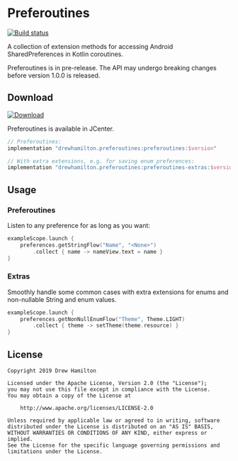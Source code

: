 # Preferoutines
[ ![Build status](https://travis-ci.org/drewhamilton/Preferoutines.svg?branch=master) ](https://travis-ci.org/drewhamilton/Preferoutines)

A collection of extension methods for accessing Android SharedPreferences in Kotlin coroutines.

Preferoutines is in pre-release. The API may undergo breaking changes before version 1.0.0 is released.

## Download
[ ![Download](https://api.bintray.com/packages/drewhamilton/Preferoutines/Preferoutines/images/download.svg) ](https://bintray.com/drewhamilton/Preferoutines)

Preferoutines is available in JCenter.

```groovy
// Preferoutines:
implementation "drewhamilton.preferoutines:preferoutines:$version"

// With extra extensions, e.g. for saving enum preferences:
implementation "drewhamilton.preferoutines:preferoutines-extras:$version"
```

## Usage

### Preferoutines
Listen to any preference for as long as you want:
```kotlin
exampleScope.launch {
    preferences.getStringFlow("Name", "<None>")
        .collect { name -> nameView.text = name }
}
```

### Extras
Smoothly handle some common cases with extra extensions for enums and non-nullable String and enum values.
```kotlin
exampleScope.launch {
    preferences.getNonNullEnumFlow("Theme", Theme.LIGHT)
        .collect { theme -> setTheme(theme.resource) }
}
```

## License
```
Copyright 2019 Drew Hamilton

Licensed under the Apache License, Version 2.0 (the "License");
you may not use this file except in compliance with the License.
You may obtain a copy of the License at

    http://www.apache.org/licenses/LICENSE-2.0

Unless required by applicable law or agreed to in writing, software
distributed under the License is distributed on an "AS IS" BASIS,
WITHOUT WARRANTIES OR CONDITIONS OF ANY KIND, either express or implied.
See the License for the specific language governing permissions and
limitations under the License.
```
